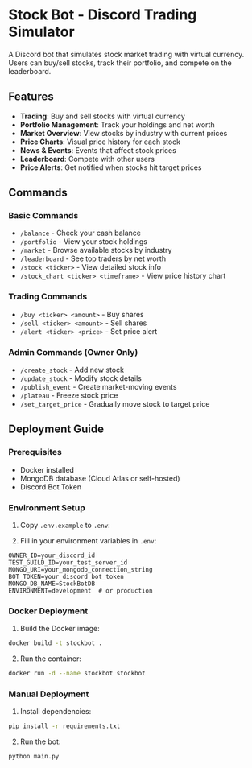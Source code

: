 # Stock Bot - Discord Trading Simulator

A Discord bot that simulates stock market trading with virtual currency. Users can buy/sell stocks, track their portfolio, and compete on the leaderboard.

## Features

- **Trading**: Buy and sell stocks with virtual currency
- **Portfolio Management**: Track your holdings and net worth
- **Market Overview**: View stocks by industry with current prices
- **Price Charts**: Visual price history for each stock
- **News & Events**: Events that affect stock prices
- **Leaderboard**: Compete with other users
- **Price Alerts**: Get notified when stocks hit target prices

## Commands

### Basic Commands
- `/balance` - Check your cash balance
- `/portfolio` - View your stock holdings
- `/market` - Browse available stocks by industry
- `/leaderboard` - See top traders by net worth
- `/stock <ticker>` - View detailed stock info
- `/stock_chart <ticker> <timeframe>` - View price history chart

### Trading Commands
- `/buy <ticker> <amount>` - Buy shares
- `/sell <ticker> <amount>` - Sell shares
- `/alert <ticker> <price>` - Set price alert

### Admin Commands (Owner Only)
- `/create_stock` - Add new stock
- `/update_stock` - Modify stock details
- `/publish_event` - Create market-moving events
- `/plateau` - Freeze stock price
- `/set_target_price` - Gradually move stock to target price

## Deployment Guide

### Prerequisites
- Docker installed
- MongoDB database (Cloud Atlas or self-hosted)
- Discord Bot Token

### Environment Setup
1. Copy `.env.example` to `.env`:

2. Fill in your environment variables in `.env`:
```env
OWNER_ID=your_discord_id
TEST_GUILD_ID=your_test_server_id
MONGO_URI=your_mongodb_connection_string
BOT_TOKEN=your_discord_bot_token
MONGO_DB_NAME=StockBotDB
ENVIRONMENT=development  # or production
```

### Docker Deployment

1. Build the Docker image:
```bash
docker build -t stockbot .
```

2. Run the container:
```bash
docker run -d --name stockbot stockbot
```

### Manual Deployment

1. Install dependencies:
```bash
pip install -r requirements.txt
```

2. Run the bot:
```bash
python main.py
```